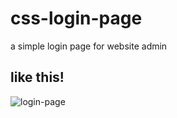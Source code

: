 # css-login-page
a simple login page for website admin

## like this!

![login-page](https://i.imgur.com/a3oBhT5.png)
